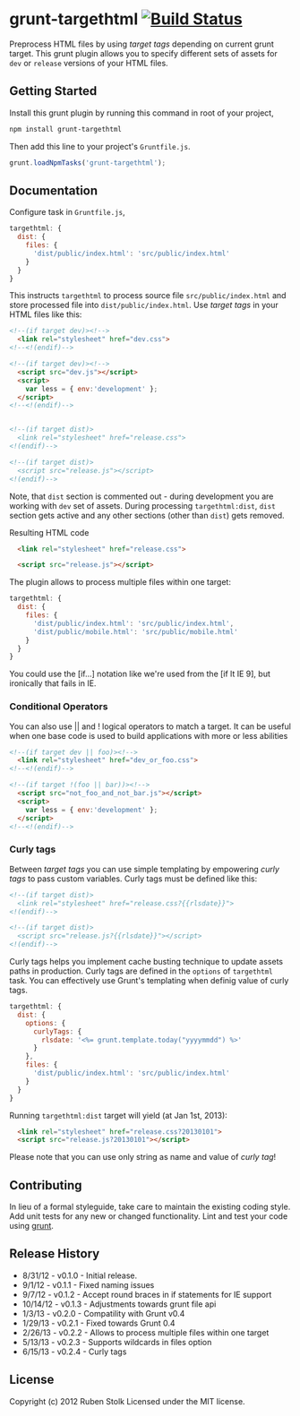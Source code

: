 # grunt-targethtml [![Build Status](https://travis-ci.org/srigi/grunt-targethtml.png)](https://travis-ci.org/srigi/grunt-targethtml)

Preprocess HTML files by using *target tags* depending on current grunt target. This grunt plugin allows you to specify different sets of assets for `dev` or `release` versions of your HTML files.

## Getting Started

Install this grunt plugin by running this command in root of your project,

```bash
npm install grunt-targethtml
```
Then add this line to your project's `Gruntfile.js`.

```javascript
grunt.loadNpmTasks('grunt-targethtml');
```

## Documentation

Configure task in `Gruntfile.js`,

```javascript
targethtml: {
  dist: {
    files: {
      'dist/public/index.html': 'src/public/index.html'
    }
  }
}
```

This instructs `targethtml` to process source file `src/public/index.html` and store processed file into `dist/public/index.html`. Use *target tags* in your HTML files like this:

```html
<!--(if target dev)><!-->
  <link rel="stylesheet" href="dev.css">
<!--<!(endif)-->

<!--(if target dev)><!-->
  <script src="dev.js"></script>
  <script>
    var less = { env:'development' };
  </script>
<!--<!(endif)-->


<!--(if target dist)>
  <link rel="stylesheet" href="release.css">
<!(endif)-->

<!--(if target dist)>
  <script src="release.js"></script>
<!(endif)-->
```

Note, that `dist` section is commented out - during development you are working with `dev` set of assets.
During processing `targethtml:dist`, `dist` section gets active and any other sections (other than `dist`) gets removed.

Resulting HTML code

```html
  <link rel="stylesheet" href="release.css">

  <script src="release.js"></script>
```

The plugin allows to process multiple files within one target:

```javascript
targethtml: {
  dist: {
    files: {
      'dist/public/index.html': 'src/public/index.html',
      'dist/public/mobile.html': 'src/public/mobile.html'
    }
  }
}
```

You could use the [if...] notation like we're used from the [if lt IE 9], but ironically that fails in IE.

### Conditional Operators

You can also use || and ! logical operators to match a target. It can be useful when one base code is used to build applications with more or less abilities

```html
<!--(if target dev || foo)><!-->
  <link rel="stylesheet" href="dev_or_foo.css">
<!--<!(endif)-->

<!--(if target !(foo || bar))><!-->
  <script src="not_foo_and_not_bar.js"></script>
  <script>
    var less = { env:'development' };
  </script>
<!--<!(endif)-->
```

### Curly tags

Between *target tags* you can use simple templating by empowering *curly tags* to pass custom variables. Curly tags must be defined like this:

```html
<!--(if target dist)>
  <link rel="stylesheet" href="release.css?{{rlsdate}}">
<!(endif)-->

<!--(if target dist)>
  <script src="release.js?{{rlsdate}}"></script>
<!(endif)-->
```

Curly tags helps you implement cache busting technique to update assets paths in production. Curly tags are defined in the `options` of `targethtml` task. You can effectively use Grunt's templating when definig value of curly tags.

```js
targethtml: {
  dist: {
    options: {
      curlyTags: {
        rlsdate: '<%= grunt.template.today("yyyymmdd") %>'
      }
    },
    files: {
      'dist/public/index.html': 'src/public/index.html'
    }
  }
}
```

Running `targethtml:dist` target will yield (at Jan 1st, 2013):

```html
  <link rel="stylesheet" href="release.css?20130101">
  <script src="release.js?20130101"></script>
```

Please note that you can use only string as name and value of *curly tag*!

## Contributing
In lieu of a formal styleguide, take care to maintain the existing coding style. Add unit tests for any new or changed functionality. Lint and test your code using [grunt][grunt].

## Release History
* 8/31/12 - v0.1.0 - Initial release.
* 9/1/12 - v0.1.1 - Fixed naming issues
* 9/7/12 - v0.1.2 - Accept round braces in if statements for IE support
* 10/14/12 - v0.1.3 - Adjustments towards grunt file api
* 1/3/13 - v0.2.0 - Compatility with Grunt v0.4
* 1/29/13 - v0.2.1 - Fixed towards Grunt 0.4
* 2/26/13 - v0.2.2 - Allows to process multiple files within one target
* 5/13/13 - v0.2.3 - Supports wildcards in files option
* 6/15/13 - v0.2.4 - Curly tags

## License
Copyright (c) 2012 Ruben Stolk
Licensed under the MIT license.

[grunt]: https://github.com/gruntjs/grunt
[getting_started]: https://github.com/gruntjs/grunt/wiki/Getting-started
